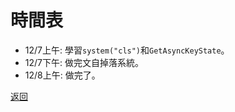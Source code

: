 # 時間表
* 12/7上午: 學習`system("cls")`和`GetAsyncKeyState`。
* 12/7下午: 做完文自掉落系統。
* 12/8上午: 做完了。

[返回](lobby.md)